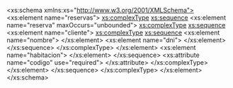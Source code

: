 <?xml version="1.0" encoding="UTF-8"?>
<xs:schema xmlns:xs="http://www.w3.org/2001/XMLSchema">
    <xs:element name="reservas">
        <xs:complexType>
            <xs:sequence>
                <xs:element name="reserva" maxOccurs="unbounded">
                    <xs:complexType>
                        <xs:sequence>
                            <xs:element name="cliente">
                                <xs:complexType>
                                    <xs:sequence>
                                        <xs:element name="nombre">
                                         </xs:element>
                                        <xs:element name="dni">
                                        </xs:element>
                                    </xs:sequence>
                                </xs:complexType>
                            </xs:element>
                            <xs:element name="habitacion">
                            </xs:element>
                        </xs:sequence>
                        <xs:attribute name="codigo" use="required">
                        </xs:attribute>
                    </xs:complexType>
                </xs:element>
            </xs:sequence>
        </xs:complexType>
    </xs:element>
</xs:schema>
